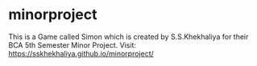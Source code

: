 # minorproject
This is a Game called Simon which is created by S.S.Khekhaliya for their BCA 5th Semester Minor Project.
Visit: https://sskhekhaliya.github.io/minorproject/
